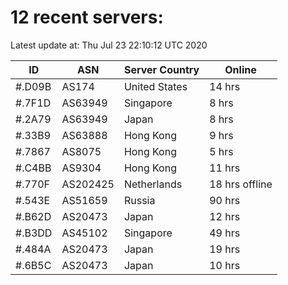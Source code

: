 # 12 recent servers:

Latest update at: Thu Jul 23 22:10:12 UTC 2020

| ID | ASN | Server Country | Online |
| -- | --- | -------------- | ------ |
| #.D09B | AS174 | United States | 14 hrs |
| #.7F1D | AS63949 | Singapore | 8 hrs |
| #.2A79 | AS63949 | Japan | 8 hrs |
| #.33B9 | AS63888 | Hong Kong | 9 hrs |
| #.7867 | AS8075 | Hong Kong | 5 hrs |
| #.C4BB | AS9304 | Hong Kong | 11 hrs |
| #.770F | AS202425 | Netherlands | 18 hrs offline |
| #.543E | AS51659 | Russia | 90 hrs |
| #.B62D | AS20473 | Japan | 12 hrs |
| #.B3DD | AS45102 | Singapore | 49 hrs |
| #.484A | AS20473 | Japan | 19 hrs |
| #.6B5C | AS20473 | Japan | 10 hrs |

